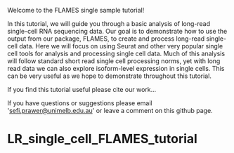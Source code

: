 Welcome to the FLAMES single sample tutorial!

In this tutorial, we will guide you through a basic analysis of long-read single-cell RNA sequencing data. Our goal is to demonstrate how to use the output from our package, FLAMES, to create and process long-read single-cell data. Here we will focus on using Seurat and other very popular single cell tools for analysis and processing single cell data. Much of this analysis will follow standard short read single cell processing norms, yet with long read data we can also explore isoform-level expression in single cells. This can be very useful as we hope to demonstrate throughout this tutorial.

If you find this tutorial useful please cite our work...

If you have questions or suggestions please email '[sefi.prawer\@unimelb.edu.au](mailto:sefi.prawer@unimelb.edu.au)' or leave a comment on this github page.


# LR_single_cell_FLAMES_tutorial

